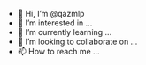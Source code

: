 - 👋 Hi, I’m @qazmlp
- 👀 I’m interested in ...
- 🌱 I’m currently learning ...
- 💞️ I’m looking to collaborate on ...
- 📫 How to reach me ...

<!---
qazmlp/qazmlp is a ✨ special ✨ repository because its `README.md` (this file) appears on your GitHub profile.
You can click the Preview link to take a look at your changes.
--->
